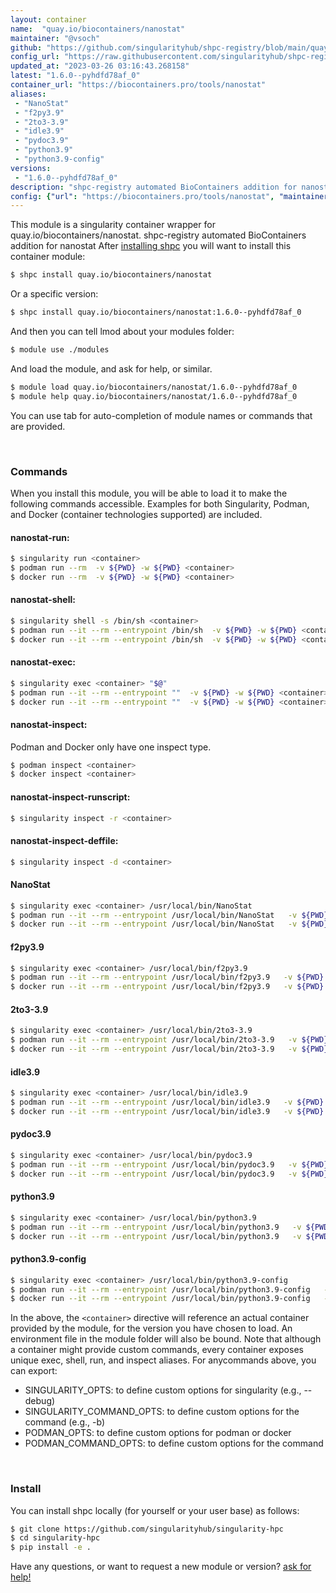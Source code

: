 ```yaml
---
layout: container
name:  "quay.io/biocontainers/nanostat"
maintainer: "@vsoch"
github: "https://github.com/singularityhub/shpc-registry/blob/main/quay.io/biocontainers/nanostat/container.yaml"
config_url: "https://raw.githubusercontent.com/singularityhub/shpc-registry/main/quay.io/biocontainers/nanostat/container.yaml"
updated_at: "2023-03-26 03:16:43.268158"
latest: "1.6.0--pyhdfd78af_0"
container_url: "https://biocontainers.pro/tools/nanostat"
aliases:
 - "NanoStat"
 - "f2py3.9"
 - "2to3-3.9"
 - "idle3.9"
 - "pydoc3.9"
 - "python3.9"
 - "python3.9-config"
versions:
 - "1.6.0--pyhdfd78af_0"
description: "shpc-registry automated BioContainers addition for nanostat"
config: {"url": "https://biocontainers.pro/tools/nanostat", "maintainer": "@vsoch", "description": "shpc-registry automated BioContainers addition for nanostat", "latest": {"1.6.0--pyhdfd78af_0": "sha256:9178ddb897ecec70ebf71be597f11bbfa776fad60ccd9afd29aecc5a5c1debc1"}, "tags": {"1.6.0--pyhdfd78af_0": "sha256:9178ddb897ecec70ebf71be597f11bbfa776fad60ccd9afd29aecc5a5c1debc1"}, "docker": "quay.io/biocontainers/nanostat", "aliases": {"NanoStat": "/usr/local/bin/NanoStat", "f2py3.9": "/usr/local/bin/f2py3.9", "2to3-3.9": "/usr/local/bin/2to3-3.9", "idle3.9": "/usr/local/bin/idle3.9", "pydoc3.9": "/usr/local/bin/pydoc3.9", "python3.9": "/usr/local/bin/python3.9", "python3.9-config": "/usr/local/bin/python3.9-config"}}
---
```


This module is a singularity container wrapper for quay.io/biocontainers/nanostat.
shpc-registry automated BioContainers addition for nanostat
After [installing shpc](#install) you will want to install this container module:


```bash
$ shpc install quay.io/biocontainers/nanostat
```

Or a specific version:

```bash
$ shpc install quay.io/biocontainers/nanostat:1.6.0--pyhdfd78af_0
```

And then you can tell lmod about your modules folder:

```bash
$ module use ./modules
```

And load the module, and ask for help, or similar.

```bash
$ module load quay.io/biocontainers/nanostat/1.6.0--pyhdfd78af_0
$ module help quay.io/biocontainers/nanostat/1.6.0--pyhdfd78af_0
```

You can use tab for auto-completion of module names or commands that are provided.

<br>

### Commands

When you install this module, you will be able to load it to make the following commands accessible.
Examples for both Singularity, Podman, and Docker (container technologies supported) are included.

#### nanostat-run:

```bash
$ singularity run <container>
$ podman run --rm  -v ${PWD} -w ${PWD} <container>
$ docker run --rm  -v ${PWD} -w ${PWD} <container>
```

#### nanostat-shell:

```bash
$ singularity shell -s /bin/sh <container>
$ podman run --it --rm --entrypoint /bin/sh  -v ${PWD} -w ${PWD} <container>
$ docker run --it --rm --entrypoint /bin/sh  -v ${PWD} -w ${PWD} <container>
```

#### nanostat-exec:

```bash
$ singularity exec <container> "$@"
$ podman run --it --rm --entrypoint ""  -v ${PWD} -w ${PWD} <container> "$@"
$ docker run --it --rm --entrypoint ""  -v ${PWD} -w ${PWD} <container> "$@"
```

#### nanostat-inspect:

Podman and Docker only have one inspect type.

```bash
$ podman inspect <container>
$ docker inspect <container>
```

#### nanostat-inspect-runscript:

```bash
$ singularity inspect -r <container>
```

#### nanostat-inspect-deffile:

```bash
$ singularity inspect -d <container>
```


#### NanoStat

```bash
$ singularity exec <container> /usr/local/bin/NanoStat
$ podman run --it --rm --entrypoint /usr/local/bin/NanoStat   -v ${PWD} -w ${PWD} <container> -c " $@"
$ docker run --it --rm --entrypoint /usr/local/bin/NanoStat   -v ${PWD} -w ${PWD} <container> -c " $@"
```


#### f2py3.9

```bash
$ singularity exec <container> /usr/local/bin/f2py3.9
$ podman run --it --rm --entrypoint /usr/local/bin/f2py3.9   -v ${PWD} -w ${PWD} <container> -c " $@"
$ docker run --it --rm --entrypoint /usr/local/bin/f2py3.9   -v ${PWD} -w ${PWD} <container> -c " $@"
```


#### 2to3-3.9

```bash
$ singularity exec <container> /usr/local/bin/2to3-3.9
$ podman run --it --rm --entrypoint /usr/local/bin/2to3-3.9   -v ${PWD} -w ${PWD} <container> -c " $@"
$ docker run --it --rm --entrypoint /usr/local/bin/2to3-3.9   -v ${PWD} -w ${PWD} <container> -c " $@"
```


#### idle3.9

```bash
$ singularity exec <container> /usr/local/bin/idle3.9
$ podman run --it --rm --entrypoint /usr/local/bin/idle3.9   -v ${PWD} -w ${PWD} <container> -c " $@"
$ docker run --it --rm --entrypoint /usr/local/bin/idle3.9   -v ${PWD} -w ${PWD} <container> -c " $@"
```


#### pydoc3.9

```bash
$ singularity exec <container> /usr/local/bin/pydoc3.9
$ podman run --it --rm --entrypoint /usr/local/bin/pydoc3.9   -v ${PWD} -w ${PWD} <container> -c " $@"
$ docker run --it --rm --entrypoint /usr/local/bin/pydoc3.9   -v ${PWD} -w ${PWD} <container> -c " $@"
```


#### python3.9

```bash
$ singularity exec <container> /usr/local/bin/python3.9
$ podman run --it --rm --entrypoint /usr/local/bin/python3.9   -v ${PWD} -w ${PWD} <container> -c " $@"
$ docker run --it --rm --entrypoint /usr/local/bin/python3.9   -v ${PWD} -w ${PWD} <container> -c " $@"
```


#### python3.9-config

```bash
$ singularity exec <container> /usr/local/bin/python3.9-config
$ podman run --it --rm --entrypoint /usr/local/bin/python3.9-config   -v ${PWD} -w ${PWD} <container> -c " $@"
$ docker run --it --rm --entrypoint /usr/local/bin/python3.9-config   -v ${PWD} -w ${PWD} <container> -c " $@"
```



In the above, the `<container>` directive will reference an actual container provided
by the module, for the version you have chosen to load. An environment file in the
module folder will also be bound. Note that although a container
might provide custom commands, every container exposes unique exec, shell, run, and
inspect aliases. For anycommands above, you can export:

 - SINGULARITY_OPTS: to define custom options for singularity (e.g., --debug)
 - SINGULARITY_COMMAND_OPTS: to define custom options for the command (e.g., -b)
 - PODMAN_OPTS: to define custom options for podman or docker
 - PODMAN_COMMAND_OPTS: to define custom options for the command

<br>

### Install

You can install shpc locally (for yourself or your user base) as follows:

```bash
$ git clone https://github.com/singularityhub/singularity-hpc
$ cd singularity-hpc
$ pip install -e .
```

Have any questions, or want to request a new module or version? [ask for help!](https://github.com/singularityhub/singularity-hpc/issues)